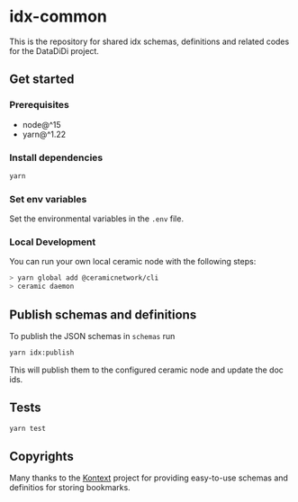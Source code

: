 # idx-common

This is the repository for shared idx schemas, definitions and related codes for the DataDiDi project.

## Get started

### Prerequisites

- node@^15
- yarn@^1.22

### Install dependencies

```bash
yarn
```

### Set env variables

Set the environmental variables in the `.env` file.

### Local Development

You can run your own local ceramic node with the following steps:

```bash
> yarn global add @ceramicnetwork/cli
> ceramic daemon
```

## Publish schemas and definitions

To publish the JSON schemas in `schemas` run

```bash
yarn idx:publish
```

This will publish them to the configured ceramic node and update the doc ids.

## Tests

```bash
yarn test
```

## Copyrights

Many thanks to the [Kontext](https://github.com/kontext-app) project for providing easy-to-use schemas and definitios for storing bookmarks.